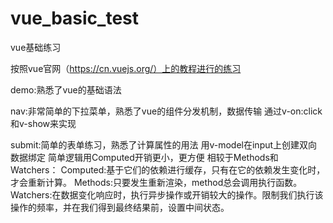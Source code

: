 # vue_basic_test
vue基础练习

按照vue官网（https://cn.vuejs.org/）上的教程进行的练习 

demo:熟悉了vue的基础语法

nav:非常简单的下拉菜单，熟悉了vue的组件分发机制，数据传输
通过v-on:click和v-show来实现

submit:简单的表单练习，熟悉了计算属性的用法
用v-model在input上创建双向数据绑定
简单逻辑用Computed开销更小，更方便
相较于Methods和Watchers：
Computed:基于它们的依赖进行缓存，只有在它的依赖发生变化时，才会重新计算。
Methods:只要发生重新渲染，method总会调用执行函数。
Watchers:在数据变化响应时，执行异步操作或开销较大的操作。限制我们执行该操作的频率，并在我们得到最终结果前，设置中间状态。
